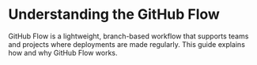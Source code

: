 # Understanding the GitHub Flow

GitHub Flow is a lightweight, branch-based workflow that supports teams and projects where deployments are made regularly. This guide explains how and why GitHub Flow works.
